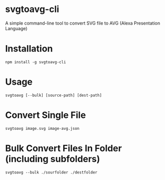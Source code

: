 # svgtoavg-cli
A simple command-line tool to convert SVG file to AVG (Alexa Presentation Language)

# Installation
```
npm install -g svgtoavg-cli
```

# Usage
```
svgtoavg [--bulk] [source-path] [dest-path]
```

# Convert Single File
```
svgtoavg image.svg image-avg.json
```

# Bulk Convert Files In Folder (including subfolders)
```
svgtoavg --bulk ./sourfolder ./destfolder
```

